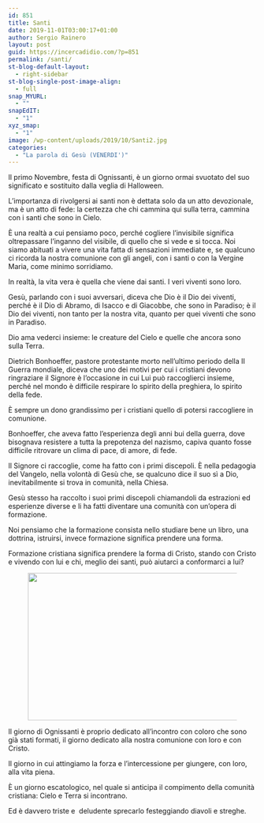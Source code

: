 ```yaml
---
id: 851
title: Santi
date: 2019-11-01T03:00:17+01:00
author: Sergio Rainero
layout: post
guid: https://incercadidio.com/?p=851
permalink: /santi/
st-blog-default-layout:
  - right-sidebar
st-blog-single-post-image-align:
  - full
snap_MYURL:
  - ""
snapEdIT:
  - "1"
xyz_smap:
  - "1"
image: /wp-content/uploads/2019/10/Santi2.jpg
categories:
  - "La parola di Gesù (VENERDI')"
---
```

Il primo Novembre, festa di Ognissanti, è un giorno ormai svuotato del suo significato e sostituito dalla veglia di Halloween.

L’importanza di rivolgersi ai santi non è dettata solo da un atto devozionale, ma è un atto di fede: la certezza che chi cammina qui sulla terra, cammina con i santi che sono in Cielo.

È una realtà a cui pensiamo poco, perché cogliere l’invisibile significa oltrepassare l’inganno del visibile, di quello che si vede e si tocca. Noi siamo abituati a vivere una vita fatta di sensazioni immediate e, se qualcuno ci ricorda la nostra comunione con gli angeli, con i santi o con la Vergine Maria, come minimo sorridiamo.

In realtà, la vita vera è quella che viene dai santi. I veri viventi sono loro.

Gesù, parlando con i suoi avversari, diceva che Dio è il Dio dei viventi, perché è il Dio di Abramo, di Isacco e di Giacobbe, che sono in Paradiso; è il Dio dei viventi, non tanto per la nostra vita, quanto per quei viventi che sono in Paradiso.

Dio ama vederci insieme: le creature del Cielo e quelle che ancora sono sulla Terra.

Dietrich Bonhoeffer, pastore protestante morto nell’ultimo periodo della II Guerra mondiale, diceva che uno dei motivi per cui i cristiani devono ringraziare il Signore è l’occasione in cui Lui può raccoglierci insieme, perché nel mondo è difficile respirare lo spirito della preghiera, lo spirito della fede.

È sempre un dono grandissimo per i cristiani quello di potersi raccogliere in comunione. 

Bonhoeffer, che aveva fatto l’esperienza degli anni bui della guerra, dove bisognava resistere a tutta la prepotenza del nazismo, capiva quanto fosse difficile ritrovare un clima di pace, di amore, di fede. 

Il Signore ci raccoglie, come ha fatto con i primi discepoli. È nella pedagogia del Vangelo, nella volontà di Gesù che, se qualcuno dice il suo sì a Dio, inevitabilmente si trova in comunità, nella Chiesa. 

Gesù stesso ha raccolto i suoi primi discepoli chiamandoli da estrazioni ed esperienze diverse e li ha fatti diventare una comunità con un’opera di formazione.

Noi pensiamo che la formazione consista nello studiare bene un libro, una dottrina, istruirsi, invece formazione significa prendere una forma.

Formazione cristiana significa prendere la forma di Cristo, stando con Cristo e vivendo con lui e chi, meglio dei santi, può aiutarci a conformarci a lui?<figure class="wp-block-image is-resized">

<img src="https://incercadidio.com/wp-content/uploads/2019/10/Santi.jpg" alt="" class="wp-image-853" width="589" height="299" srcset="https://incercadidio.com/wp-content/uploads/2019/10/Santi.jpg 413w, https://incercadidio.com/wp-content/uploads/2019/10/Santi-300x153.jpg 300w" sizes="(max-width: 589px) 100vw, 589px" /> </figure> 

Il giorno di Ognissanti è proprio dedicato all’incontro con coloro che sono già stati formati, il giorno dedicato alla nostra comunione con loro e con Cristo. 

Il giorno in cui attingiamo la forza e l’intercessione per giungere, con loro, alla vita piena. 

È un giorno escatologico, nel quale si anticipa il compimento della comunità cristiana: Cielo e Terra si incontrano. 

Ed è davvero triste e &nbsp;deludente sprecarlo festeggiando diavoli e streghe.
